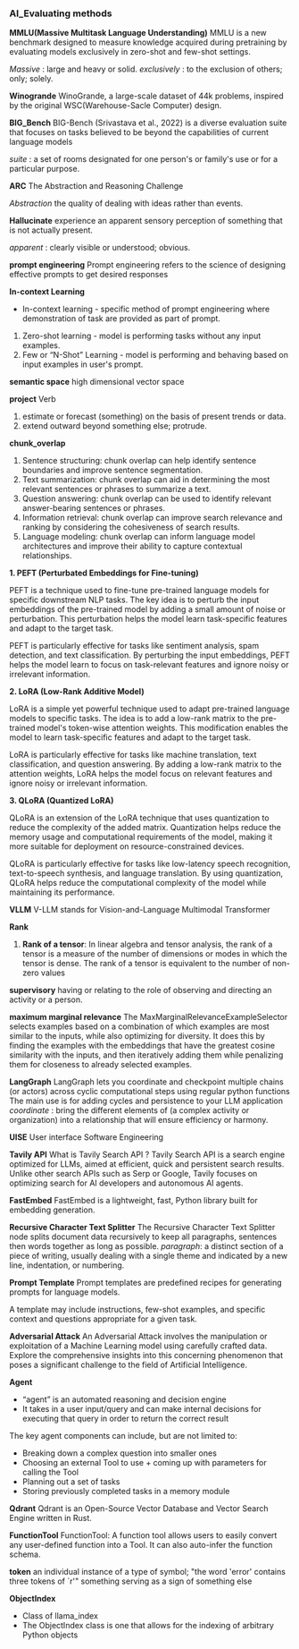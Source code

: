 ### AI_Evaluating methods
**MMLU(Massive Multitask Language Understanding)**
MMLU is a new benchmark designed to measure knowledge acquired during pretraining by evaluating models exclusively in zero-shot and few-shot settings.

*Massive* : large and heavy or solid.
*exclusively* : to the exclusion of others; only; solely.

**Winogrande**
WinoGrande, a large-scale dataset of 44k problems, inspired by the original WSC(Warehouse-Sacle Computer) design.

**BIG_Bench**
BIG-Bench (Srivastava et al., 2022) is a diverse evaluation suite that focuses on tasks believed to be beyond the capabilities of current language models

*suite* : a set of rooms designated for one person's or family's use or for a particular purpose.

**ARC**
The Abstraction and Reasoning Challenge

*Abstraction*
the quality of dealing with ideas rather than events.

**Hallucinate**
experience an apparent sensory perception of something that is not actually present.

*apparent* : clearly visible or understood; obvious.

**prompt engineering**
Prompt engineering refers to the science of designing effective prompts to get desired responses

**In-context Learning**
 * In-context learning - specific method of prompt engineering where demonstration of task are provided as part of prompt.
  1. Zero-shot learning - model is performing tasks without any
input examples.
  2. Few or “N-Shot” Learning - model is performing and behaving based on input examples in user's prompt.

**semantic space**
high dimensional vector space

**project**
Verb
1. estimate or forecast (something) on the basis of present trends or data.
2. extend outward beyond something else; protrude.

**chunk_overlap**
1. Sentence structuring: chunk overlap can help identify sentence boundaries and improve sentence segmentation.
2. Text summarization: chunk overlap can aid in determining the most relevant sentences or phrases to summarize a text.
3. Question answering: chunk overlap can be used to identify relevant answer-bearing sentences or phrases.
4. Information retrieval: chunk overlap can improve search relevance and ranking by considering the cohesiveness of search results.
5. Language modeling: chunk overlap can inform language model architectures and improve their ability to capture contextual relationships.

**1. PEFT (Perturbated Embeddings for Fine-tuning)**

PEFT is a technique used to fine-tune pre-trained language models for specific downstream NLP tasks. The key idea is to perturb the input embeddings of the pre-trained model by adding a small amount of noise or perturbation. This perturbation helps the model learn task-specific features and adapt to the target task.

PEFT is particularly effective for tasks like sentiment analysis, spam detection, and text classification. By perturbing the input embeddings, PEFT helps the model learn to focus on task-relevant features and ignore noisy or irrelevant information.

**2. LoRA (Low-Rank Additive Model)**

LoRA is a simple yet powerful technique used to adapt pre-trained language models to specific tasks. The idea is to add a low-rank matrix to the pre-trained model's token-wise attention weights. This modification enables the model to learn task-specific features and adapt to the target task.

LoRA is particularly effective for tasks like machine translation, text classification, and question answering. By adding a low-rank matrix to the attention weights, LoRA helps the model focus on relevant features and ignore noisy or irrelevant information.

**3. QLoRA (Quantized LoRA)**

QLoRA is an extension of the LoRA technique that uses quantization to reduce the complexity of the added matrix. Quantization helps reduce the memory usage and computational requirements of the model, making it more suitable for deployment on resource-constrained devices.

QLoRA is particularly effective for tasks like low-latency speech recognition, text-to-speech synthesis, and language translation. By using quantization, QLoRA helps reduce the computational complexity of the model while maintaining its performance.

**VLLM**
V-LLM stands for Vision-and-Language Multimodal Transformer

**Rank**
1. **Rank of a tensor**: In linear algebra and tensor analysis, the rank of a tensor is a measure of the number of dimensions or modes in which the tensor is dense. The rank of a tensor is equivalent to the number of non-zero values

**supervisory**
having or relating to the role of observing and directing an activity or a person.

**maximum marginal relevance**
The MaxMarginalRelevanceExampleSelector selects examples based on a combination of which examples are most similar to the inputs, while also optimizing for diversity. It does this by finding the examples with the embeddings that have the greatest cosine similarity with the inputs, and then iteratively adding them while penalizing them for closeness to already selected examples.

**LangGraph**
LangGraph lets you coordinate and checkpoint multiple chains (or actors) across cyclic computational steps using regular python functions
The main use is for adding cycles and persistence to your LLM application
*coordinate* : bring the different elements of (a complex activity or organization) into a relationship that will ensure efficiency or harmony.


**UISE**
User interface Software Engineering

**Tavily API**
What is Tavily Search API ?
Tavily Search API is a search engine optimized for LLMs, aimed at efficient, quick and persistent search results. Unlike other search APIs such as Serp or Google, Tavily focuses on optimizing search for AI developers and autonomous AI agents.

**FastEmbed**
FastEmbed is a lightweight, fast, Python library built for embedding generation.

**Recursive Character Text Splitter**
The Recursive Character Text Splitter node splits document data recursively to keep all paragraphs, sentences then words together as long as possible.
*paragraph*: a distinct section of a piece of writing, usually dealing with a single theme and indicated by a new line, indentation, or numbering.

**Prompt Template**
Prompt templates are predefined recipes for generating prompts for language models.

A template may include instructions, few-shot examples, and specific context and questions appropriate for a given task.

**Adversarial Attack**
An Adversarial Attack involves the manipulation or exploitation of a Machine Learning model using carefully crafted data. Explore the comprehensive insights into this concerning phenomenon that poses a significant challenge to the field of Artificial Intelligence.

**Agent**
 - “agent” is an automated reasoning and decision engine
 -  It takes in a user input/query and can make internal decisions for executing that query in order to return the correct result

  The key agent components can include, but are not limited to:
- Breaking down a complex question into smaller ones
- Choosing an external Tool to use + coming up with parameters for calling the Tool
- Planning out a set of tasks
- Storing previously completed tasks in a memory module

**Qdrant**
Qdrant is an Open-Source Vector Database and Vector Search Engine written in Rust.

**FunctionTool**
FunctionTool: A function tool allows users to easily convert any user-defined function into a Tool. It can also auto-infer the function schema.

**token**
an individual instance of a type of symbol; "the word 'error' contains three tokens of `r'"
something serving as a sign of something else

**ObjectIndex**
- Class of llama_index
- The ObjectIndex class is one that allows for the indexing of arbitrary Python objects
